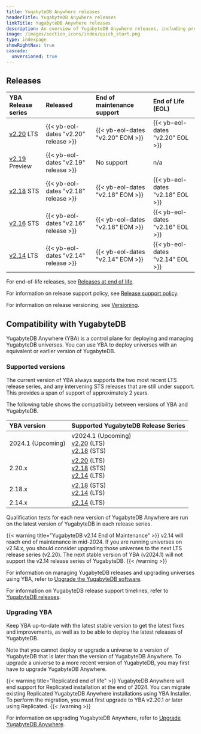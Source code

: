 ```yaml
---
title: YugabyteDB Anywhere releases
headerTitle: YugabyteDB Anywhere releases
linkTitle: YugabyteDB Anywhere releases
description: An overview of YugabyteDB Anywhere releases, including preview and current stable releases.
image: /images/section_icons/index/quick_start.png
type: indexpage
showRightNav: true
cascade:
  unversioned: true
---
```


## Releases

| YBA Release series | Released | End of maintenance support | End of Life (EOL) |
| :------------- | :------- | :------------------------- | :---------------- |
| [v2.20](v2.20/) <span class='metadata-tag-green'>LTS</span> | {{< yb-eol-dates "v2.20" release >}} | {{< yb-eol-dates "v2.20" EOM >}} | {{< yb-eol-dates "v2.20" EOL >}} |
| [v2.19](v2.19/) <span class='metadata-tag-gray'>Preview</span> | {{< yb-eol-dates "v2.19" release >}} | No support | n/a |
| [v2.18](v2.18/) <span class='metadata-tag-green'>STS</span> | {{< yb-eol-dates "v2.18" release >}} | {{< yb-eol-dates "v2.18" EOM >}} | {{< yb-eol-dates "v2.18" EOL >}} |
| [v2.16](v2.16/) <span class='metadata-tag-green'>STS</span> | {{< yb-eol-dates "v2.16" release >}} | {{< yb-eol-dates "v2.16" EOM >}} | {{< yb-eol-dates "v2.16" EOL >}} |
| [v2.14](../release-notes/v2.14/) <span class='metadata-tag-green'>LTS</span> | {{< yb-eol-dates "v2.14" release >}} | {{< yb-eol-dates "v2.14" EOM >}} | {{< yb-eol-dates "v2.14" EOL >}} |

For end-of-life releases, see [Releases at end of life](../release-notes/#eol-releases).

For information on release support policy, see [Release support policy](../#release-support-policy).

For information on release versioning, see [Versioning](../versioning/).

## Compatibility with YugabyteDB

YugabyteDB Anywhere (YBA) is a control plane for deploying and managing YugabyteDB universes. You can use YBA to deploy universes with an equivalent or earlier version of YugabyteDB.

### Supported versions

The current version of YBA always supports the two most recent LTS release series, and any intervening STS releases that are still under support. This provides a span of support of approximately 2 years.

The following table shows the compatibility between versions of YBA and YugabyteDB.

| YBA version | Supported YugabyteDB Release Series |
| :--- | :--- |
| 2024.1 (Upcoming) | v2024.1 (Upcoming)<br>[v2.20](/preview/releases/release-notes/v2.20/) (LTS)<br>[v2.18](/preview/releases/release-notes/v2.18/) (STS) |
| 2.20.x | [v2.20](/preview/releases/release-notes/v2.20/) (LTS)<br>[v2.18](/preview/releases/release-notes/v2.18/) (STS)<br>[v2.14](/preview/releases/release-notes/v2.14/) (LTS) |
| 2.18.x | [v2.18](/preview/releases/release-notes/v2.18/) (STS)<br>[v2.14](/preview/releases/release-notes/v2.14/) (LTS) |
| 2.14.x | [v2.14](/preview/releases/release-notes/v2.14/) (LTS) |

Qualification tests for each new version of YugabyteDB Anywhere are run on the latest version of YugabyteDB in each release series.

{{< warning title="YugabyteDB v2.14 End of Maintenance" >}}
v2.14 will reach end of maintenance in mid-2024. If you are running universes on v2.14.x, you should consider upgrading those universes to the next LTS release series (v2.20). The next stable version of YBA (v2024.1) will not support the v2.14 release series of YugabyteDB.
{{< /warning >}}

For information on managing YugabyteDB releases and upgrading universes using YBA, refer to [Upgrade the YugabyteDB software](../../yugabyte-platform/manage-deployments/upgrade-software/).

For information on YugabyteDB release support timelines, refer to [YugabyteDB releases](/preview/releases/release-notes).

### Upgrading YBA

Keep YBA up-to-date with the latest stable version to get the latest fixes and improvements, as well as to be able to deploy the latest releases of YugabyteDB.

Note that you cannot deploy or upgrade a universe to a version of YugabyteDB that is later than the version of YugabyteDB Anywhere. To upgrade a universe to a more recent version of YugabyteDB, you may first have to upgrade YugabyteDB Anywhere.

{{< warning title="Replicated end of life" >}}
YugabyteDB Anywhere will end support for Replicated installation at the end of 2024. You can migrate existing Replicated YugabyteDB Anywhere installations using YBA Installer. To perform the migration, you must first upgrade to YBA v2.20.1 or later using Replicated.
{{< /warning >}}

For information on upgrading YugabyteDB Anywhere, refer to [Upgrade YugabyteDB Anywhere](../../yugabyte-platform/upgrade/upgrade-yp-installer/).
